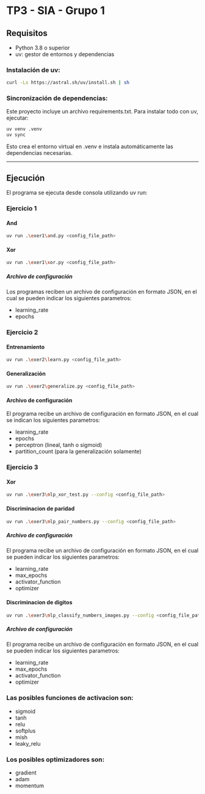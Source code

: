 # TP3 - SIA - Grupo 1

## Requisitos

- Python 3.8 o superior
- uv: gestor de entornos y dependencias

### Instalación de uv:

```bash
curl -Ls https://astral.sh/uv/install.sh | sh
```

### Sincronización de dependencias:

Este proyecto incluye un archivo requirements.txt. Para instalar todo con uv, ejecutar:

```bash
uv venv .venv  
uv sync
```

Esto crea el entorno virtual en .venv e instala automáticamente las dependencias necesarias.

---

## Ejecución

El programa se ejecuta desde consola utilizando uv run:

### Ejercicio 1
#### And
```bash
uv run .\exer1\and.py <config_file_path>
```
#### Xor
```bash
uv run .\exer1\xor.py <config_file_path>
```

##### Archivo de configuración

Los programas reciben un archivo de configuración en formato JSON, en el cual se pueden indicar los siguientes parametros:

- learning_rate
- epochs

### Ejercicio 2
#### Entrenamiento

```bash
uv run .\exer2\learn.py <config_file_path>
```

#### Generalización

```bash
uv run .\exer2\generalize.py <config_file_path>
```

#### Archivo de configuración

El programa recibe un archivo de configuración en formato JSON, en el cual se indican los siguientes parametros:
- learning_rate
- epochs
- perceptron (lineal, tanh o sigmoid)
- partition_count (para la generalización solamente)

### Ejercicio 3
#### Xor
```bash
uv run .\exer3\mlp_xor_test.py --config <config_file_path>
```
#### Discriminacion de paridad
```bash
uv run .\exer3\mlp_pair_numbers.py --config <config_file_path>
```
##### Archivo de configuración

El programa recibe un archivo de configuración en formato JSON, en el cual se pueden indicar los siguientes parametros:

- learning_rate
- max_epochs
- activator_function
- optimizer
#### Discriminacion de digitos
```bash
uv run .\exer3\mlp_classify_numbers_images.py --config <config_file_path>
```
##### Archivo de configuración

El programa recibe un archivo de configuración en formato JSON, en el cual se pueden indicar los siguientes parametros:

- learning_rate
- max_epochs
- activator_function
- optimizer

### Las posibles funciones de activacion son:
- sigmoid
- tanh
- relu
- softplus
- mish
- leaky_relu

### Los posibles optimizadores son:
- gradient
- adam
- momentum